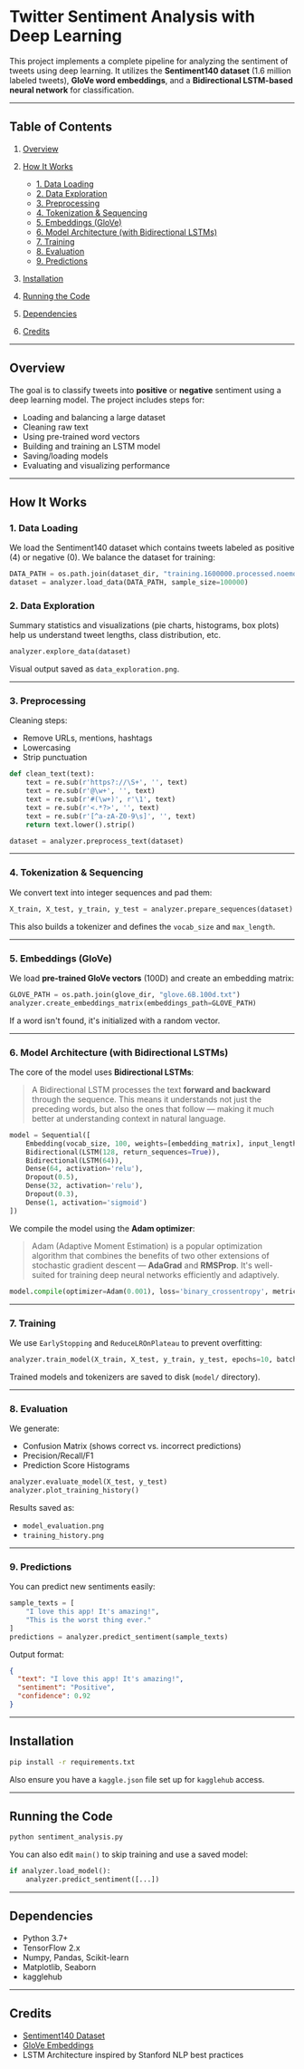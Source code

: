 # Twitter Sentiment Analysis with Deep Learning

This project implements a complete pipeline for analyzing the sentiment of tweets using deep learning. It utilizes the **Sentiment140 dataset** (1.6 million labeled tweets), **GloVe word embeddings**, and a **Bidirectional LSTM-based neural network** for classification.

---

## Table of Contents

1. [Overview](#overview)
2. [How It Works](#how-it-works)

   * [1. Data Loading](#1-data-loading)
   * [2. Data Exploration](#2-data-exploration)
   * [3. Preprocessing](#3-preprocessing)
   * [4. Tokenization & Sequencing](#4-tokenization--sequencing)
   * [5. Embeddings (GloVe)](#5-embeddings-glove)
   * [6. Model Architecture (with Bidirectional LSTMs)](#6-model-architecture-with-bidirectional-lstms)
   * [7. Training](#7-training)
   * [8. Evaluation](#8-evaluation)
   * [9. Predictions](#9-predictions)
3. [Installation](#installation)
4. [Running the Code](#running-the-code)
5. [Dependencies](#dependencies)
6. [Credits](#credits)

---

## Overview

The goal is to classify tweets into **positive** or **negative** sentiment using a deep learning model. The project includes steps for:

* Loading and balancing a large dataset
* Cleaning raw text
* Using pre-trained word vectors
* Building and training an LSTM model
* Saving/loading models
* Evaluating and visualizing performance

---

## How It Works

### 1. Data Loading

We load the Sentiment140 dataset which contains tweets labeled as positive (4) or negative (0). We balance the dataset for training:

```python
DATA_PATH = os.path.join(dataset_dir, "training.1600000.processed.noemoticon.csv")
dataset = analyzer.load_data(DATA_PATH, sample_size=100000)
```

### 2. Data Exploration

Summary statistics and visualizations (pie charts, histograms, box plots) help us understand tweet lengths, class distribution, etc.

```python
analyzer.explore_data(dataset)
```

Visual output saved as `data_exploration.png`.

---

### 3. Preprocessing

Cleaning steps:

* Remove URLs, mentions, hashtags
* Lowercasing
* Strip punctuation

```python
def clean_text(text):
    text = re.sub(r'https?://\S+', '', text)
    text = re.sub(r'@\w+', '', text)
    text = re.sub(r'#(\w+)', r'\1', text)
    text = re.sub(r'<.*?>', '', text)
    text = re.sub(r'[^a-zA-Z0-9\s]', '', text)
    return text.lower().strip()
```

```python
dataset = analyzer.preprocess_text(dataset)
```

---

### 4. Tokenization & Sequencing

We convert text into integer sequences and pad them:

```python
X_train, X_test, y_train, y_test = analyzer.prepare_sequences(dataset)
```

This also builds a tokenizer and defines the `vocab_size` and `max_length`.

---

### 5. Embeddings (GloVe)

We load **pre-trained GloVe vectors** (100D) and create an embedding matrix:

```python
GLOVE_PATH = os.path.join(glove_dir, "glove.6B.100d.txt")
analyzer.create_embeddings_matrix(embeddings_path=GLOVE_PATH)
```

If a word isn't found, it's initialized with a random vector.

---

### 6. Model Architecture (with Bidirectional LSTMs)

The core of the model uses **Bidirectional LSTMs**:

> A Bidirectional LSTM processes the text **forward and backward** through the sequence. This means it understands not just the preceding words, but also the ones that follow — making it much better at understanding context in natural language.

```python
model = Sequential([
    Embedding(vocab_size, 100, weights=[embedding_matrix], input_length=max_length, trainable=False),
    Bidirectional(LSTM(128, return_sequences=True)),
    Bidirectional(LSTM(64)),
    Dense(64, activation='relu'),
    Dropout(0.5),
    Dense(32, activation='relu'),
    Dropout(0.3),
    Dense(1, activation='sigmoid')
])
```

We compile the model using the **Adam optimizer**:

> Adam (Adaptive Moment Estimation) is a popular optimization algorithm that combines the benefits of two other extensions of stochastic gradient descent — **AdaGrad** and **RMSProp**. It's well-suited for training deep neural networks efficiently and adaptively.

```python
model.compile(optimizer=Adam(0.001), loss='binary_crossentropy', metrics=['accuracy'])
```

---

### 7. Training

We use `EarlyStopping` and `ReduceLROnPlateau` to prevent overfitting:

```python
analyzer.train_model(X_train, X_test, y_train, y_test, epochs=10, batch_size=128)
```

Trained models and tokenizers are saved to disk (`model/` directory).

---

### 8. Evaluation

We generate:

* Confusion Matrix (shows correct vs. incorrect predictions)
* Precision/Recall/F1
* Prediction Score Histograms

```python
analyzer.evaluate_model(X_test, y_test)
analyzer.plot_training_history()
```

Results saved as:

* `model_evaluation.png`
* `training_history.png`

---

### 9. Predictions

You can predict new sentiments easily:

```python
sample_texts = [
    "I love this app! It's amazing!",
    "This is the worst thing ever."
]
predictions = analyzer.predict_sentiment(sample_texts)
```

Output format:

```json
{
  "text": "I love this app! It's amazing!",
  "sentiment": "Positive",
  "confidence": 0.92
}
```

---

## Installation

```bash
pip install -r requirements.txt
```

Also ensure you have a `kaggle.json` file set up for `kagglehub` access.

---

## Running the Code

```bash
python sentiment_analysis.py
```

You can also edit `main()` to skip training and use a saved model:

```python
if analyzer.load_model():
    analyzer.predict_sentiment([...])
```

---

## Dependencies

* Python 3.7+
* TensorFlow 2.x
* Numpy, Pandas, Scikit-learn
* Matplotlib, Seaborn
* kagglehub

---

## Credits

* [Sentiment140 Dataset](https://www.kaggle.com/kazanova/sentiment140)
* [GloVe Embeddings](https://nlp.stanford.edu/projects/glove/)
* LSTM Architecture inspired by Stanford NLP best practices
